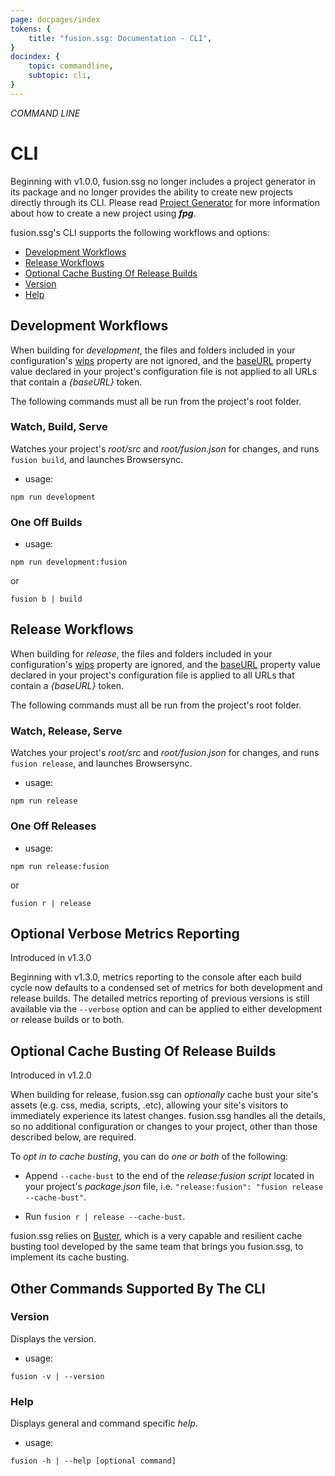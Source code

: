 ```yaml
---
page: docpages/index
tokens: {
    title: "fusion.ssg: Documentation - CLI",
}
docindex: {
    topic: commandline,
    subtopic: cli,
}
---
```


<em>COMMAND LINE</em>

# CLI

<p class="info">Beginning with v1.0.0, fusion.ssg no longer includes a project generator in its package and no longer provides the ability to create new projects directly through its CLI. Please read <a href="{baseURL}/docs/{docsCurrentVersion}/projectgenerator">Project Generator</a> for more information about how to create a new project using <b><em>fpg</em></b>.</p>

fusion.ssg's CLI supports the following workflows and options:

- <a href="#development-workflows">Development Workflows</a>
- <a href="#release-workflows">Release Workflows</a>
- <a href="#optional-cache-busting-of-release-builds">Optional Cache Busting Of Release Builds</a>
- <a href="#version">Version</a>
- <a href="#help">Help</a>

## Development Workflows

When building for _development_, the files and folders included in your configuration's <a href="{baseURL}/docs/{docsCurrentVersion}/configuration/fusionssg-configuration/#wips">wips</a> property are not ignored, and the <a href="{baseURL}/docs/{docsCurrentVersion}/configuration/fusionssg-configuration#baseurl">baseURL</a> property value declared in your project's configuration file is not applied to all URLs that contain a _&lbrace;baseURL&rbrace;_ token.

<p class="info">The following commands must all be run from the project's root folder.</p>

### Watch, Build, Serve

Watches your project's _root/src_ and _root/fusion.json_ for changes, and runs `fusion build`, and launches Browsersync.

- usage:

<aside>
<pre><code class="language-shell">npm run development</code></pre>
</aside>

### One Off Builds

- usage:

<aside>
<pre><code class="language-shell">npm run development:fusion</code></pre>
</aside>

or

<aside>
<pre><code class="language-shell">fusion b | build</code></pre>
</aside>

## Release Workflows

When building for _release_, the files and folders included in your configuration's <a href="{baseURL}/docs/{docsCurrentVersion}/configuration/fusionssg-configuration#wips">wips</a> property are ignored, and the <a href="{baseURL}/docs/{docsCurrentVersion}/configuration/fusionssg-configuration#baseurl">baseURL</a> property value declared in your project's configuration file is applied to all URLs that contain a _&lbrace;baseURL&rbrace;_ token.

<p class="info">The following commands must all be run from the project's root folder.</p>

### Watch, Release, Serve

Watches your project's _root/src_ and _root/fusion.json_ for changes, and runs `fusion release`, and launches Browsersync.

- usage:

<aside>
<pre><code class="language-shell">npm run release</code></pre>
</aside>

### One Off Releases

- usage:

<aside>
<pre><code class="language-shell">npm run release:fusion</code></pre>
</aside>

or

<aside>
<pre><code class="language-shell">fusion r | release</code></pre>
</aside>

## Optional Verbose Metrics Reporting

<p class="ver">Introduced in v1.3.0</p>

Beginning with v1.3.0, metrics reporting to the console after each build cycle now defaults to a condensed set of metrics for both development and release builds. The detailed metrics reporting of previous versions is still available via the `--verbose` option and can be applied to either development or release builds or to both.

## Optional Cache Busting Of Release Builds

<p class="ver">Introduced in v1.2.0</p>

When building for release, fusion.ssg can _optionally_ cache bust your site's assets (e.g. css, media, scripts, .etc), allowing your site's visitors to immediately experience its latest changes. fusion.ssg handles all the details, so no additional configuration or changes to your project, other than those described below, are required.

To _opt in to cache busting_, you can do _one or both_ of the following:

- Append `--cache-bust` to the end of the _release:fusion script_ located in your project's _package.json_ file, i.e. `"release:fusion": "fusion release --cache-bust"`.

- Run `fusion r | release --cache-bust`.

<p class="info">fusion.ssg relies on <a href="https://github.com/4awpawz/buster">Buster</a>, which is a very capable and resilient cache busting tool developed by the same team that brings you fusion.ssg, to implement its cache busting.</p>

## Other Commands Supported By The CLI

### Version

Displays the version.

- usage:

<aside>
<pre><code class="language-shell">fusion -v | --version</code></pre>
</aside>

### Help

Displays general and command specific _help_.

- usage:

<aside>
<pre><code class="language-shell">fusion -h | --help [optional command]</code></pre>
</aside>
